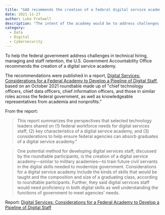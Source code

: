 ```yaml
---
title: "GAO recommends the creation of a federal digital service academy"
date: 2021-11-27
author: Luke Fretwell
description: "The intent of the academy would be to address challenges in technical hiring, managing and staff retention."
category:
  - Data
  - Digital
  - Cybersecurity
---
```


To help the federal government address challenges in technical hiring, managing and staff retention, the U.S. Government Accountability Office recommends the creation of a digital service academy.

The recommendations were published in a report, [Digital Services: Considerations for a Federal Academy to Develop a Pipeline of Digital Staff](https://www.gao.gov/products/gao-22-105388), based on an October 2021 roundtable made up of "chief technology officers, chief data officers, chief information officers, and those in similar roles across the federal government, as well as knowledgeable representatives from academia and nonprofits." 

From the report:

> This report summarizes the perspectives that selected technology leaders shared on (1) federal workforce needs for digital services staff, (2) key characteristics of a digital service academy, and (3) considerations to help ensure federal agencies can absorb graduates of a digital service academy."

> One potential method for developing digital services staff, discussed by the roundtable participants, is the creation of a digital service academy—similar to military academies—to train future civil servants in the digital skills needed to modernize government. Considerations for a digital service academy include the kinds of skills that would be taught and the composition and size of a graduating class, according to roundtable participants. Further, they said digital services staff would need proficiency in both digital skills as well understanding the functions of government to meet agencies' needs.

Report: [Digital Services: Considerations for a Federal Academy to Develop a Pipeline of Digital Staff](https://www.gao.gov/products/gao-22-105388)
